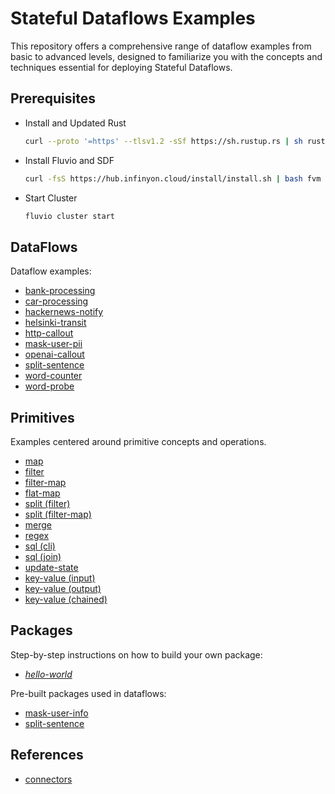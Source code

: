 # Stateful Dataflows Examples

This repository offers a comprehensive range of dataflow examples from basic to advanced levels, designed to familiarize you with the concepts and techniques essential for deploying Stateful Dataflows.

## Prerequisites

* Install and Updated Rust

  ```bash
  curl --proto '=https' --tlsv1.2 -sSf https://sh.rustup.rs | sh rustup update
  ```

* Install Fluvio and SDF

  ```bash
  curl -fsS https://hub.infinyon.cloud/install/install.sh | bash fvm install sdf-beta5
  ```

* Start Cluster

  ```bash
  fluvio cluster start
  ```


## DataFlows

Dataflow examples:

* [bank-processing](/dataflows/bank-processing/)
* [car-processing](/dataflows/car-processing/)
* [hackernews-notify](/dataflows/hackernews-notify/)
* [helsinki-transit](/dataflows/helsinki-transit/)
* [http-callout](/dataflows/http-callout/)
* [mask-user-pii](/dataflows/mask-user-pii/) 
* [openai-callout](/dataflows/openai-callout/)
* [split-sentence](/dataflows/split-sentence/)
* [word-counter](/dataflows/word-counter/)
* [word-probe](/dataflows/word-probe/)


## Primitives

Examples centered around primitive concepts and operations.

* [map](/primitives/map/)
* [filter](/primitives/filter/)
* [filter-map](/primitives/filter-map/)
* [flat-map](/primitives/flat-map/)
* [split (filter)](/primitives/split/filter)
* [split (filter-map)](/primitives/split/filter-map)
* [merge](/primitives/merge/)
* [regex](/primitives/regex/)
* [sql (cli)](/primitives/sql/cli)
* [sql (join)](/primitives/sql/join)
* [update-state](/primitives/update-state/)
* [key-value (input)](/primitives/key-value/input)
* [key-value (output)](/primitives/key-value/output)
* [key-value (chained)](/primitives/key-value/chained)


## Packages

Step-by-step instructions on how to build your own package:

* [_hello-world_](/packages/_hello-world_/)

Pre-built packages used in dataflows:

* [mask-user-info](/dataflows-composed/mask-user-info/)
* [split-sentence](/dataflows-composed/split-sentence/)


## References
* [connectors](connectors.md)
